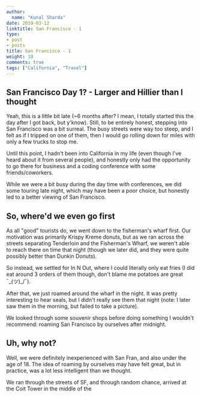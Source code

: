 ```yaml
---
author:
  name: "Kunal Sharda"
date: 2019-03-12
linktitle: San Francisco - 1
type:
- post
- posts
title: San Francisco - 1 
weight: 10
comments: true
tags: ["California", "Travel"]
---
```


## San Francisco Day 1? - Larger and Hillier than I thought

Yeah, this is a little bit late (~6 months after? I mean, I totally started this the day after I got back, but y'know). Still, to be entirely honest, stepping into San Francisco was a bit surreal. The busy streets were way too steep, and I felt as if I tripped on one of them, then I would go rolling down for miles with only a few trucks to stop me. 

[//]: # (Add image of the steep road from Cali)

Until this point, I hadn't been into California in my life (even though I've heard about it from several people), and honestly only had the opportunity to go there for business and a coding conference with some friends/coworkers.

While we were a bit busy during the day time with conferences, we did some touring late night, which may have been a poor choice, but honestly led to a better viewing of San Francisco.

## So, where'd we even go first

As all "good" tourists do, we went down to the fisherman's wharf first. Our motivation was primarily Krispy Kreme donuts, but as we ran across the streets separating Tenderloin and the Fisherman's Wharf, we weren't able to reach there on time that night (though we later did, and they were quite possibly better than Dunkin Donuts).

[//]: # (Street pictures?)

So instead, we settled for In N Out, where I could literally only eat fries (I did eat around 3 orders of them though, don't blame me potatoes are great ¯\_(ツ)_/¯). 

[//]: # (Add image of Fries)

After that, we just roamed around the wharf in the night. It was pretty interesting to hear seals, but I didn't really see them that night (note: I later saw them in the morning, but failed to take a picture).

We looked through some souvenir shops before doing something I wouldn't recommend: roaming San Francisco by ourselves after midnight. 

## Uh, why not?

Well, we were definitely inexperienced with San Fran, and also under the age of 18. The idea of roaming by ourselves may have felt great, but in practice, was a lot less intelligent than we thought. 

We ran through the streets of SF, and through random chance, arrived at the Coit Tower in the middle of the 